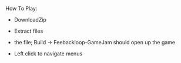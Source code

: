 How To Play:

- DownloadZip
- Extract files
- the file; Build -> Feebackloop-GameJam should open up the game

- Left click to navigate menus
